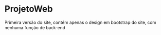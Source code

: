 # ProjetoWeb
Primeira versão do site, contém apenas o design em bootstrap do site, com nenhuma função de back-end
